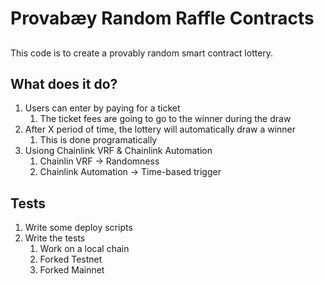 # Provabæy Random Raffle Contracts

##

This code is to create a provably random smart contract lottery.

## What does it do?

1. Users can enter by paying for a ticket
    1. The ticket fees are going to go to the winner during the draw
2. After X period of time, the lottery will automatically draw a winner
    1. This is done programatically
3. Usiong Chainlink VRF & Chainlink Automation
    1. Chainlin VRF -> Randomness
    2. Chainlink Automation -> Time-based trigger


## Tests
1. Write some deploy scripts
2. Write the tests
    1. Work on a local chain
    2. Forked Testnet
    3. Forked Mainnet